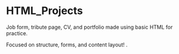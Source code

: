# HTML_Projects
Job form, tribute page, CV, and portfolio made using basic HTML for practice.

Focused on structure, forms, and content layout!
.
